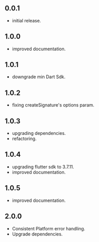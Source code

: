 ## 0.0.1

* initial release.


## 1.0.0

* improved documentation.


## 1.0.1

* downgrade min Dart Sdk.


## 1.0.2

* fixing createSignature's options param.

## 1.0.3

* upgrading dependencies.
* refactoring.

## 1.0.4

* upgrading flutter sdk to 3.7.11.
* improved documentation.

## 1.0.5

* improved documentation.

## 2.0.0

* Consistent Platform error handling.
* Upgrade dependencies.